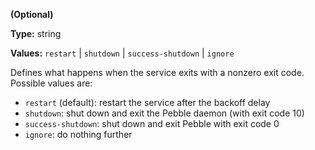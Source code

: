 **(Optional)**

**Type:** string

**Values:** `restart` | `shutdown` | `success-shutdown` | `ignore`

Defines what happens when the service exits with a nonzero
exit code. Possible values are:
  - `restart` (default): restart the service after the backoff delay
  - `shutdown`: shut down and exit the Pebble daemon (with exit code 10)
  - `success-shutdown`: shut down and exit Pebble with exit code 0
  - `ignore`: do nothing further